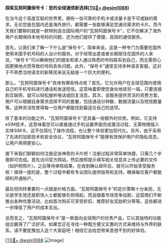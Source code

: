 **探索瓦努阿圖保号卡：您的全球通信新选择[[TG💪+ @esim1088](https://t.me/s/esim1088)]**

在当今这个高度互联的世界里，拥有一张可靠的手机卡或流量卡是不可或缺的需求。无论您是在国内还是海外旅行，都需要一张能够满足您通讯需求的卡片。而今天我们要聊的就是一款特别适合国际用户的“瓦努阿圖保号卡”，它不仅解决了海外用户长期保持本地号码的问题，还为他们提供了便捷、高效的通信服务。

首先，让我们来了解一下什么是“保号卡”。简单来说，这是一种专门为需要在国外使用本国手机号码的人设计的服务。对于经常出差或者长期居住在国外的人来说，“保号卡”可以确保他们的朋友和家人通过熟悉的号码联系到自己，而无需担心因更换地点而导致的号码丢失问题。此外，“保号卡”通常支持多种语言客服，这对于不熟悉当地语言的新移民来说无疑是一个巨大的便利。

那么，“瓦努阿圖保号卡”具体有哪些特点呢？首先，它允许用户在全球范围内使用自己的手机号码进行通话和发送短信。这意味着即使您身处地球另一端，只要连接到互联网，就可以轻松接听电话或回复消息。其次，该服务提供灵活的资费方案，用户可以根据自身需求选择不同的套餐，包括通话分钟数、数据流量以及短信数量等。这种灵活性使得每一位用户都能找到最适合自己的选项。

除了基本的功能之外，“瓦努阿圖保号卡”还具备一些额外的优势。例如，它支持eSIM技术，这意味着您可以直接通过手机设置界面完成激活过程，无需物理插入实体SIM卡。这不仅简化了操作流程，也让整个体验更加现代化。另外，由于采用了先进的加密技术和安全协议，“瓦努阿圖保号卡”能够有效保护用户的隐私信息，让用户用得更安心。

接下来我们聊聊如何注册这张神奇的卡片吧！注册过程非常简单快捷，只需几个步骤即可完成。首先访问官方网站，然后按照提示填写相关信息并上传必要的文件（如护照照片）。之后等待审核结果，在收到确认邮件后，就可以开始享受服务啦！值得一提的是，整个过程中都有专业团队提供指导和支持，确保每位客户都能顺利开通账户。

最后但同样重要的一点就是价格方面。“瓦努阿圖保号卡”的定价策略十分亲民，无论是学生党还是职场人士都能够负担得起。而且随着市场竞争加剧，运营商们不断推出各种优惠活动，比如首次购买可享受折扣、推荐好友奖励积分等等。这些都进一步降低了用户的成本支出。

总而言之，“瓦努阿圖保号卡”是一款面向全球用户的优秀产品，它以其独特的功能组合赢得了广泛好评。如果您正在寻找一种既方便又实惠的方式来维持与外界的联系，请不要犹豫加入这个大家庭吧！相信它会给您带来意想不到的好体验。

[[TG💪+ @esim1088](https://t.me/s/esim1088) ![Image](https://i.postimg.cc/4NQfJmqS/Snipaste-2025-05-13-00-14-12.png)]